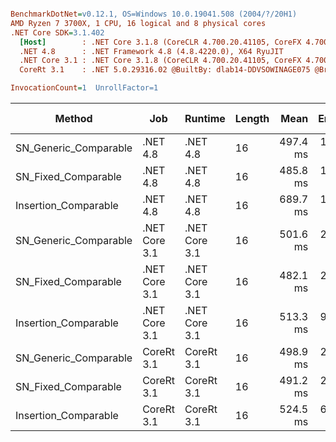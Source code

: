 ``` ini

BenchmarkDotNet=v0.12.1, OS=Windows 10.0.19041.508 (2004/?/20H1)
AMD Ryzen 7 3700X, 1 CPU, 16 logical and 8 physical cores
.NET Core SDK=3.1.402
  [Host]        : .NET Core 3.1.8 (CoreCLR 4.700.20.41105, CoreFX 4.700.20.41903), X64 RyuJIT
  .NET 4.8      : .NET Framework 4.8 (4.8.4220.0), X64 RyuJIT
  .NET Core 3.1 : .NET Core 3.1.8 (CoreCLR 4.700.20.41105, CoreFX 4.700.20.41903), X64 RyuJIT
  CoreRt 3.1    : .NET 5.0.29316.02 @BuiltBy: dlab14-DDVSOWINAGE075 @Branch: master @Commit: 40be8b7e2598b2ccb827fd90cd30c0e2d4496941, X64 AOT

InvocationCount=1  UnrollFactor=1  

```
|                Method |           Job |       Runtime | Length |     Mean |   Error |  StdDev | Gen 0 | Gen 1 | Gen 2 | Allocated |
|---------------------- |-------------- |-------------- |------- |---------:|--------:|--------:|------:|------:|------:|----------:|
| SN_Generic_Comparable |      .NET 4.8 |      .NET 4.8 |     16 | 497.4 ms | 1.78 ms | 1.66 ms |     - |     - |     - |         - |
|   SN_Fixed_Comparable |      .NET 4.8 |      .NET 4.8 |     16 | 485.8 ms | 1.23 ms | 1.09 ms |     - |     - |     - |         - |
|  Insertion_Comparable |      .NET 4.8 |      .NET 4.8 |     16 | 689.7 ms | 1.06 ms | 0.99 ms |     - |     - |     - |         - |
| SN_Generic_Comparable | .NET Core 3.1 | .NET Core 3.1 |     16 | 501.6 ms | 2.09 ms | 1.96 ms |     - |     - |     - |         - |
|   SN_Fixed_Comparable | .NET Core 3.1 | .NET Core 3.1 |     16 | 482.1 ms | 2.37 ms | 2.22 ms |     - |     - |     - |    1856 B |
|  Insertion_Comparable | .NET Core 3.1 | .NET Core 3.1 |     16 | 513.3 ms | 9.31 ms | 9.96 ms |     - |     - |     - |    1600 B |
| SN_Generic_Comparable |    CoreRt 3.1 |    CoreRt 3.1 |     16 | 498.9 ms | 2.96 ms | 2.77 ms |     - |     - |     - |         - |
|   SN_Fixed_Comparable |    CoreRt 3.1 |    CoreRt 3.1 |     16 | 491.2 ms | 2.64 ms | 2.47 ms |     - |     - |     - |         - |
|  Insertion_Comparable |    CoreRt 3.1 |    CoreRt 3.1 |     16 | 524.5 ms | 6.06 ms | 5.67 ms |     - |     - |     - |         - |
